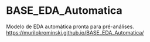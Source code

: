 # BASE_EDA_Automatica
Modelo de EDA automática pronta para pré-análises.
https://murilokrominski.github.io/BASE_EDA_Automatica/
